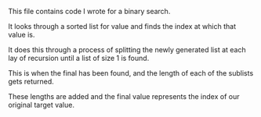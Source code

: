 This file contains code I wrote for a binary search. 

It looks through a sorted list for value and finds the index at which that value is.

It does this through a process of splitting the newly generated list at each lay of recursion until a list of size 1 is found.

This is when the final has been found, and the length of each of the sublists gets returned.

These lengths are added and the final value represents the index of our original target value.
